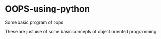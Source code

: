 # OOPS-using-python
Some basic program of oops

These are just use of some basic concepts of object oriented programming


